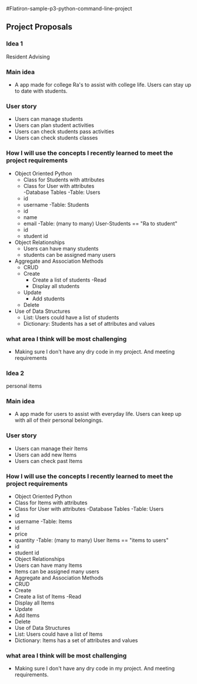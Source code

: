 #Flatiron-sample-p3-python-command-line-project
## Project Proposals 

### Idea 1
Resident Advising 

### Main idea
- A app made for college Ra's to assist with college life. Users can stay up to date with students. 
### User story
- Users can manage students
- Users can plan student activities
- Users can check students pass activities 
- Users can check students classes

### How I will use the concepts I recently learned to meet the project requirements 

- Object Oriented Python 
    - Class for Students with attributes
    - Class for User with attributes  
-Database Tables 
    -Table: Users 
    - id
    - username
    -Table: Students
    - id
    - name 
    - email
    -Table: (many to many) User-Students  == "Ra to student"
    - id 
    - student id
- Object Relationships
     - Users can have many students
     - students can be assigned many users
- Aggregate and Association Methods 
    - CRUD
    - Create
        - Create a list of students
    -Read
        - Display all students
    - Update
        - Add students
    - Delete
- Use of Data Structures 
    - List: Users could have a list of students 
    - Dictionary: Students has a set of attributes and values

### what area I think will be most challenging

- Making sure I don't have any dry code in my project. And meeting requirements


### Idea 2


personal items


### Main idea
- A app made for users to assist with everyday life. Users can keep up with all of their personal belongings.


### User story
- Users can manage their Items
- Users can add new Items
- Users can check past Items


### How I will use the concepts I recently learned to meet the project requirements


- Object Oriented Python
- Class for Items with attributes
- Class for User with attributes
-Database Tables
-Table: Users
- id
- username
-Table: Items
- id
- price
- quantity
-Table: (many to many) User Items == "items to users"
- id
- student id
- Object Relationships
- Users can have many Items
- Items can be assigned many users
- Aggregate and Association Methods
- CRUD
- Create
- Create a list of Items
-Read
- Display all Items
- Update
- Add Items
- Delete
- Use of Data Structures
- List: Users could have a list of Items
- Dictionary: Items has a set of attributes and values


### what area I think will be most challenging


- Making sure I don't have any dry code in my project. And meeting requirements.

